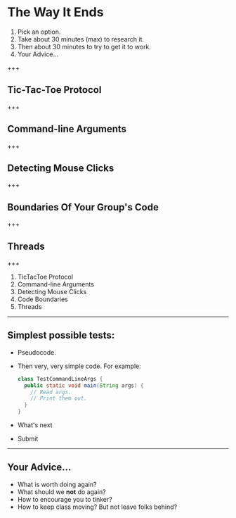 # The Way It Ends

1. Pick an option.
1. Take about 30 minutes (max) to research it.
1. Then about 30 minutes to try to get it to work.
1. Your Advice...

+++

## Tic-Tac-Toe Protocol

+++

## Command-line Arguments

+++

## Detecting Mouse Clicks

+++

## Boundaries Of Your Group's Code

+++

## Threads

+++

1. TicTacToe Protocol
1. Command-line Arguments
1. Detecting Mouse Clicks
1. Code Boundaries
1. Threads

---

## Simplest possible tests:

* Pseudocode.
* Then very, very simple code. For example:

  ``` java
  class TestCommandLineArgs {
    public static void main(String args) {
      // Read args.
      // Print them out.
    }
  }
  ```

* What's next
* Submit
  
---

## Your Advice...

* What is worth doing again?
* What should we **not** do again?
* How to encourage you to tinker?
* How to keep class moving? But not leave folks behind?
